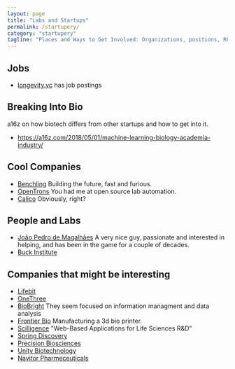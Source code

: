 ```yaml
---
layout: page
title: "Labs and Startups"
permalink: /startupery/
category: "startupery"
tagline: "Places and Ways to Get Involved: Organizations, positions, RFS"
---
```


## Jobs
- [longevity.vc](longevity.vc) has job postings

## Breaking Into Bio
a16z on how biotech differs from other startups and how to get into it. 

- https://a16z.com/2018/05/01/machine-learning-biology-academia-industry/

## Cool Companies
- [Benchling](https://www.benchling.com/)
Building the future, fast and furious.
- [OpenTrons](https://opentrons.com/)
You had me at open source lab automation.
- [Calico](https://www.calicolabs.com/)
Obviously, right?

## People and Labs
- [João Pedro de Magalhães](https://en.wikipedia.org/wiki/Jo%C3%A3o_Pedro_de_Magalh%C3%A3es)
A very nice guy, passionate and interested in helping, and has been in the game for a couple of decades.
- [Buck Institute](https://www.buckinstitute.org/)

## Companies that might be interesting
- [Lifebit](https://lifebit.ai/)
- [OneThree](https://onethree.bio/)
- [BioBright](https://biobright.com/)
They seem focused on information managment and data analysis
- [Frontier Bio]( https://www.frontierbio.com/ )
Manufacturing a 3d bio printer.
- [Scilligence](http://www.scilligence.com/web/)
"Web-Based Applications for Life Sciences R&D"
- [Spring Discovery](https://www.springdisc.com/)
- [Precision Biosciences](https://precisionbiosciences.com/)
- [Unity Biotechnology](https://unitybiotechnology.com/)
- [Navitor Pharmeceuticals](http://www.navitorpharma.com/)
